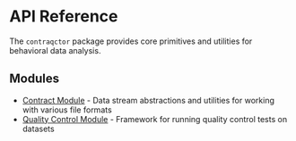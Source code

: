 # API Reference

The `contraqctor` package provides core primitives and utilities for behavioral data analysis.

## Modules

- [Contract Module](contract/core.md) - Data stream abstractions and utilities for working with various file formats
- [Quality Control Module](qc/core.md) - Framework for running quality control tests on datasets
